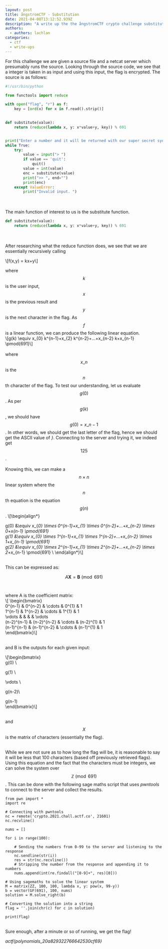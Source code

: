 ```yaml
---
layout: post
title: ångstromCTF - Substitution
date: 2021-04-08T13:12:52.939Z
description: "A write up the the ångstromCTF crypto challenge substitution "
authors:
  - authors: lachlan
categories:
  - ctf
  - write-ups
---
```

For this challenge we are given a source file and a netcat server which presumably runs the source. Looking through the source code, we see that a integer is taken in as input and using this input, the flag is encrypted. The source is as follows:

```python
#!/usr/bin/python

from functools import reduce

with open("flag", "r") as f:
    key = [ord(x) for x in f.read().strip()]
    

def substitute(value):
    return (reduce(lambda x, y: x*value+y, key)) % 691


print("Enter a number and it will be returned with our super secret synthetic substitution technique")
while True:
    try:
        value = input("> ")
        if value == 'quit':
            quit()
        value = int(value)
        enc = substitute(value)
        print(">> ", end="")
        print(enc)
    except ValueError:
        print("Invalid input. ")
```

\
\
The main function of interest to us is the substitute function.

```python
def substitute(value):
    return (reduce(lambda x, y: x*value+y, key)) % 691
```

\
\
After researching what the reduce function does, we see that we are essentially recursively calling 

\\\[f(x,y) = kx+y\\]

where $$k$$ is the user input, $$x$$ is the previous result and $$y$$ is the next character in the flag. As $$f$$ is a linear function, we can produce the following linear equation.\
\\\[g(k) \equiv x\_{0} k^{n-1}+x\_{2} k^{n-2}+...+x\_{n-2} k+x\_{n-1} \pmod{691}\\]\
\
where $$x\_{n}$$ is the $$n$$th character of the flag. To test our understanding, let us evaluate $$g(0)$$. As per $$g(k)$$, we should have $$g(0)=x\_{n-1}$$. In other words, we should get the last letter of the flag, hence we should get the ASCII value of *}*. Connecting to the server and trying it, we indeed get $$125$$.\
\
Knowing this, we can make a $$n \times n$$ linear system where the $$n$$th equation is the equation $$g(n)$$. \\[\begin{align*}

g(0) &\equiv x_{*0} \times 0^{n-1}+x\_{1} \times 0^{n-2}+...+x\_{n-2} \times 0+x{n-1} \pmod{691} \
g(1) &\equiv x_{*0} \times 1^{n-1}+x\_{1} \times 1^{n-2}+...+x\_{n-2} \times 1+x_*{n-1} \pmod{691} \
g(2) &\equiv x\_{0} \times 2^{n-1}+x\_{1} \times 2^{n-2}+...+x\_{n-2} \times 2+x\_*{n-1} \pmod{691} \\
\end{align*}\\]

\
This can be expressed as:

$$A\textbf{X}=\textbf{B} \pmod{691}$$\
\
where A is the coefficient matrix:\
\\[ \begin{bmatrix}\
0^{n-1} & 0^{n-2} & \cdots & 0^{1} & 1 \
1^{n-1} & 1^{n-2} & \cdots & 1^{1} & 1 \
\vdots   &             &            &          &  \vdots  \
(n-2)^{n-1} & (n-2)^{n-2} & \cdots & (n-2)^{1} & 1 \
(n-1)^{n-1} & (n-1)^{n-2} & \cdots & (n-1)^{1} & 1\
\end{bmatrix}\\]

\
and B is the outputs for each given input:

\\[\begin{bmatrix}\
g(0) \

g(1) \

\vdots \

g(n-2)\

g(n-1)\
\end{bmatrix}\\]

\
and $$X$$ is the matrix of characters (essentially the flag).

\
While we are not sure as to how long the flag will be, it is reasonable to say it will be less that 100 characters (based off previously retrieved flags). Using this equation and the fact that the characters must be integers, we can solve the system over $$\mathbb{Z}\pmod{691}$$. This can be done with the following sage maths script that uses *pwntools* to connect to the server and collect the results.

```sage
from pwn import *
import re

# Connecting with pwntools
nc = remote('crypto.2021.chall.actf.co', 21601)
nc.recvline()

nums = []

for i in range(100):

    # Sending the numbers from 0-99 to the server and listening to the response
    nc.sendline(str(i))
    res = str(nc.recvline())
    # Stripping the number from the response and appending it to numbers
    nums.append(int(re.findall("[0-9]+", res)[0]))

# Using sagemaths to solve the linear system
M = matrix(ZZ, 100, 100, lambda x, y: pow(x, 99-y))
b = vector(GF(691), 100, nums)
solution = M.solve_right(b)

# Converting the solution into a string
flag = ''.join(chr(c) for c in solution)

print(flag)
```

\
Sure enough, after a minute or so of running, we get the flag!

*actf{polynomials_20a829322766642530cf69}*